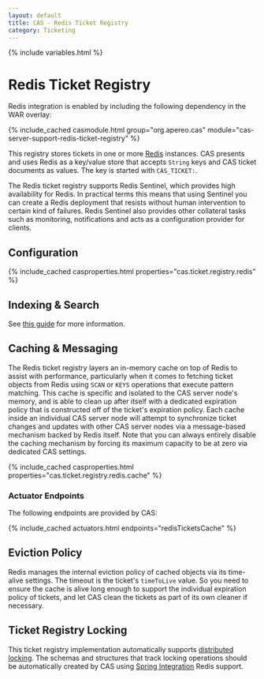 ```yaml
---
layout: default
title: CAS - Redis Ticket Registry
category: Ticketing
---
```


{% include variables.html %}

# Redis Ticket Registry

Redis integration is enabled by including the following dependency in the WAR overlay:

{% include_cached casmodule.html group="org.apereo.cas" module="cas-server-support-redis-ticket-registry" %}

This registry stores tickets in one or more [Redis](https://redis.io/) instances. CAS presents and uses Redis as a
key/value store that accepts `String` keys and CAS ticket documents as values. The key is started with `CAS_TICKET:`.

The Redis ticket registry supports Redis Sentinel, which provides high availability for Redis. In 
practical terms this means that using Sentinel you can create a Redis deployment that resists 
without human intervention to certain kind of failures. Redis Sentinel also provides other 
collateral tasks such as monitoring, notifications and acts as a configuration provider for clients.

## Configuration

{% include_cached casproperties.html properties="cas.ticket.registry.redis" %}
  
## Indexing & Search

See [this guide](Redis-Ticket-Registry-RediSearch.html) for more information.

## Caching & Messaging

The Redis ticket registry layers an in-memory cache on top of Redis to assist with performance, particularly
when it comes to fetching ticket objects from Redis using `SCAN` or `KEYS` operations that execute pattern matching.
This cache is specific and isolated to the CAS server node's memory, and is able to clean up after itself with a dedicated
expiration policy that is constructed off of the ticket's expiration policy. Each cache inside an individual CAS server node
will attempt to synchronize ticket changes and updates with other CAS server nodes via a message-based mechanism backed by 
Redis itself. Note that you can always entirely disable the caching mechanism by forcing its maximum capacity to be at zero
via dedicated CAS settings.

{% include_cached casproperties.html properties="cas.ticket.registry.redis.cache" %}

### Actuator Endpoints

The following endpoints are provided by CAS:

{% include_cached actuators.html endpoints="redisTicketsCache" %}

## Eviction Policy

Redis manages the internal eviction policy of cached objects via its time-alive settings.
The timeout is the ticket's `timeToLive` value. So you need to ensure the cache is alive long enough to support the
individual expiration policy of tickets, and let CAS clean the tickets as part of its own cleaner if necessary.

## Ticket Registry Locking

This ticket registry implementation automatically supports [distributed locking](../ticketing/Ticket-Registry-Locking.html).
The schemas and structures that track locking operations should be automatically created by CAS using
[Spring Integration](https://spring.io/projects/spring-integration) Redis support.

